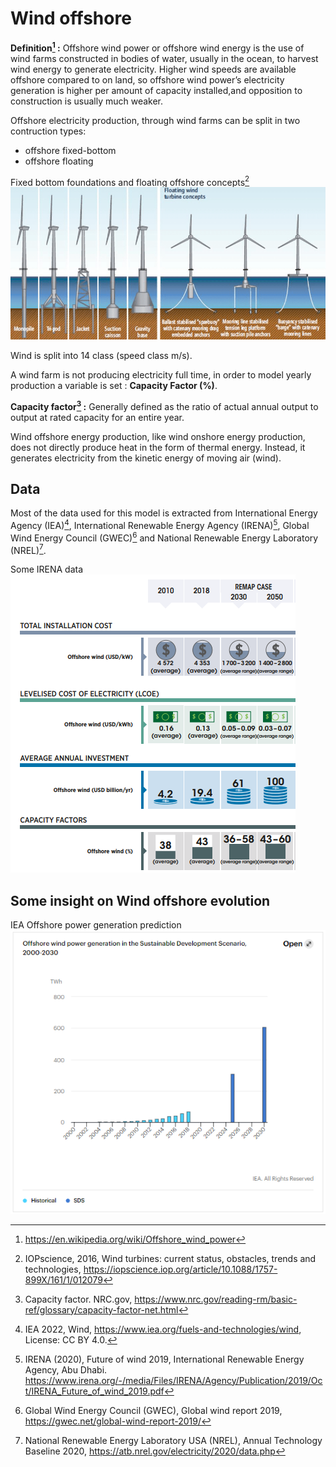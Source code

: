 # Wind offshore

**Definition[^1] :**
Offshore wind power or offshore wind energy is the use of wind farms constructed in bodies of water, usually in the ocean, to harvest wind energy to generate electricity. Higher wind speeds are available offshore compared to on land, so offshore wind power’s electricity generation is higher per amount of capacity installed,and opposition to construction is usually much weaker.

Offshore electricity production, through wind farms can be split in two contruction types:
- offshore fixed-bottom
- offshore floating

Fixed bottom foundations and floating offshore concepts[^2]
![](Fixed-bottom-foundations-and-floating-offshore-concepts-9.png) 
  
Wind is split into 14 class (speed class m/s).

A wind farm is not producing electricity full time, in order to model yearly production a variable is set : **Capacity Factor (%)**.

**Capacity factor[^3] :** Generally defined as the ratio of actual annual output to output at rated capacity for an entire year.  

Wind offshore energy production, like wind onshore energy production, does not directly produce heat in the form of thermal energy. Instead, it generates electricity from the kinetic energy of moving air (wind). 
## Data     
Most of the data used for this model is extracted from International Energy Agency (IEA)[^4], 
International Renewable Energy Agency (IRENA)[^5], Global Wind Energy Council (GWEC)[^6] and National Renewable Energy Laboratory (NREL)[^7]. 

Some IRENA data
![](irena-offshore.png) 
## Some insight on Wind offshore evolution
IEA Offshore power generation prediction
![](IEA-offshore-prediction.PNG) 

[^1]: https://en.wikipedia.org/wiki/Offshore_wind_power
[^2]: IOPscience, 2016,  Wind turbines: current status, obstacles, trends and technologies, https://iopscience.iop.org/article/10.1088/1757-899X/161/1/012079
[^3]: Capacity factor. NRC.gov, https://www.nrc.gov/reading-rm/basic-ref/glossary/capacity-factor-net.html
[^4]: IEA 2022, Wind, https://www.iea.org/fuels-and-technologies/wind, License: CC BY 4.0.
[^5]: IRENA (2020), Future of wind 2019, International Renewable Energy Agency, Abu Dhabi. https://www.irena.org/-/media/Files/IRENA/Agency/Publication/2019/Oct/IRENA_Future_of_wind_2019.pdf
[^6]: Global Wind Energy Council (GWEC), Global wind report 2019, https://gwec.net/global-wind-report-2019/
[^7]: National Renewable Energy Laboratory USA (NREL), Annual Technology Baseline 2020, https://atb.nrel.gov/electricity/2020/data.php
[^8]: https://www.sciencedirect.com/topics/engineering/offshore-wind-energy
[^9]: https://en.wikipedia.org/wiki/Offshore_wind_power
